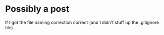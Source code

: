 # Possibly a post
If I got the file naming correction correct (and I didn't stuff up the .gitignore file)
